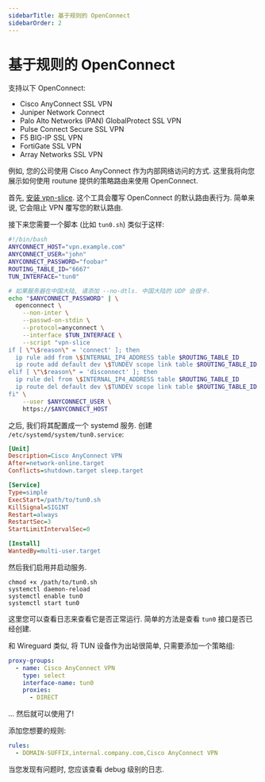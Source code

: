 ```yaml
---
sidebarTitle: 基于规则的 OpenConnect
sidebarOrder: 2
---
```


# 基于规则的 OpenConnect

支持以下 OpenConnect:

- Cisco AnyConnect SSL VPN
- Juniper Network Connect
- Palo Alto Networks (PAN) GlobalProtect SSL VPN
- Pulse Connect Secure SSL VPN
- F5 BIG-IP SSL VPN
- FortiGate SSL VPN
- Array Networks SSL VPN

例如, 您的公司使用 Cisco AnyConnect 作为内部网络访问的方式. 这里我将向您展示如何使用 routune 提供的策略路由来使用 OpenConnect.

首先, [安装 vpn-slice](https://github.com/dlenski/vpn-slice#requirements). 这个工具会覆写 OpenConnect 的默认路由表行为. 简单来说, 它会阻止 VPN 覆写您的默认路由.

接下来您需要一个脚本 (比如 `tun0.sh`) 类似于这样:

```sh
#!/bin/bash
ANYCONNECT_HOST="vpn.example.com"
ANYCONNECT_USER="john"
ANYCONNECT_PASSWORD="foobar"
ROUTING_TABLE_ID="6667"
TUN_INTERFACE="tun0"

# 如果服务器在中国大陆, 请添加 --no-dtls. 中国大陆的 UDP 会很卡.
echo "$ANYCONNECT_PASSWORD" | \
  openconnect \
    --non-inter \
    --passwd-on-stdin \
    --protocol=anyconnect \
    --interface $TUN_INTERFACE \
    --script "vpn-slice
if [ \"\$reason\" = 'connect' ]; then
  ip rule add from \$INTERNAL_IP4_ADDRESS table $ROUTING_TABLE_ID
  ip route add default dev \$TUNDEV scope link table $ROUTING_TABLE_ID
elif [ \"\$reason\" = 'disconnect' ]; then
  ip rule del from \$INTERNAL_IP4_ADDRESS table $ROUTING_TABLE_ID
  ip route del default dev \$TUNDEV scope link table $ROUTING_TABLE_ID
fi" \
    --user $ANYCONNECT_USER \
    https://$ANYCONNECT_HOST
```

之后, 我们将其配置成一个 systemd 服务. 创建 `/etc/systemd/system/tun0.service`:

```ini
[Unit]
Description=Cisco AnyConnect VPN
After=network-online.target
Conflicts=shutdown.target sleep.target

[Service]
Type=simple
ExecStart=/path/to/tun0.sh
KillSignal=SIGINT
Restart=always
RestartSec=3
StartLimitIntervalSec=0

[Install]
WantedBy=multi-user.target
```

然后我们启用并启动服务.

```shell
chmod +x /path/to/tun0.sh
systemctl daemon-reload
systemctl enable tun0
systemctl start tun0
```

这里您可以查看日志来查看它是否正常运行. 简单的方法是查看 `tun0` 接口是否已经创建.

和 Wireguard 类似, 将 TUN 设备作为出站很简单, 只需要添加一个策略组:

```yaml
proxy-groups:
  - name: Cisco AnyConnect VPN
    type: select
    interface-name: tun0
    proxies:
      - DIRECT
```

... 然后就可以使用了!

添加您想要的规则:

```yaml
rules:
  - DOMAIN-SUFFIX,internal.company.com,Cisco AnyConnect VPN
```

当您发现有问题时, 您应该查看 debug 级别的日志.
